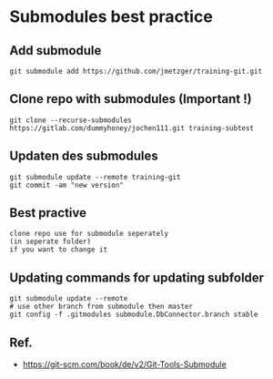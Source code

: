 # Submodules best practice 

## Add submodule 

```
git submodule add https://github.com/jmetzger/training-git.git
```

## Clone repo with submodules (Important !) 

```
git clone --recurse-submodules https://gitlab.com/dummyhoney/jochen111.git training-subtest
```

## Updaten des submodules 

```
git submodule update --remote training-git
git commit -am "new version" 
```

## Best practive 

```
clone repo use for submodule seperately
(in seperate folder)
if you want to change it
```

## Updating commands for updating subfolder 

```
git submodule update --remote 
# use other branch from submodule then master 
git config -f .gitmodules submodule.DbConnector.branch stable
```

## Ref.

  * https://git-scm.com/book/de/v2/Git-Tools-Submodule
